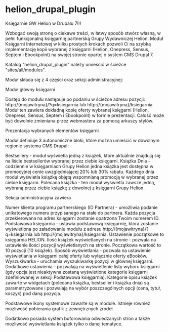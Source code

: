 helion_drupal_plugin
====================

Księgarnie GW Helion w Drupalu 7!!!

Wzbogać swoją stronę o ciekawe treści, w łatwy sposób stwórz własną, w pełni funkcjonalną księgarnię partnerską Grupy Wydawniczej Helion. Moduł Księgarni Internetowej w kilku prostych krokach pozwoli Ci na szybką implementację kopii wybranej z księgarni (Helion, Onepress, Sensus, Septem i Ebookpoint) na swojej stronie opartej o system CMS Drupal 7.

Katalog "helion_drupal_plugin" należy umieścić w ścieżce "sites/all/modules".

Moduł składa się z 4 części oraz sekcji administracyjnej:

Moduł główny księgarni

Dostęp do modułu następuje po podaniu w ścieżce adresu pozycji: http://{mojawitryna}/?q=ksiegarnia lub http://{mojawitryna}/ksiegarnia. Moduł ten zawiera dokładną kopię oferty wybranej księgarni (Helion, Onepress, Sensus, Septem i Ebookpoint) w formie prezentacji. Całość może być dowolnie zmieniana przez webmastera za pomocą arkuszy stylów.

Prezentacja wybranych elementów księgarni

Moduł definiuje 3 autonomiczne bloki, które można umieścić w dowolnym regionie systemu CMS Drupal:

Bestsellery - moduł wyświetla jedną z książek, które aktualnie znajdują się na liście bestsellerów wybranej przez ciebie księgarni.
Książka Dnia - codziennie w księgarniach Grupy Helion jedna książka jest dostępna w promocyjnej cenie uwzględniającej 20% lub 30% rabatu. Każdego dnia moduł wyświetla książkę objętą wspomnianą promocją w wybranej przez ciebie księgarni.
Polecana książka - ten moduł wyświetla zawsze jedną, wybraną przez ciebie książkę z dowolnej z księgarni Grupy Helion.

Sekcja administracyjna zawiera

Numer klienta programu partnerskiego (ID Partnera) - umożliwia podanie unikatowego numeru przypisanego na stałe do partnera. Każda pozycja przekierowana na adres księgarni zostanie opatrzona Twoim numerem ID.
Podstawowa księgarnia - ustawia podstawową księgarnię, która zostanie wyświetlona po załadowaniu modułu z adresu http://{mojawitryna}/?q=ksiegarnia lub http://{mojawitryna}/ksiegarnia. Ustawienie początkowe to księgarnia HELION.
Ilość książek wyświetlanych na stronie - pozwala na ustawienie ilości pozycji wyświetlanych na stronie. Początkowa wartość to 10 pozycji (10 książek).
Sposób wyświetlania - pozwala na ustawienie wyświetlania w księgarni całej oferty lub wyłącznie oferty eBooków.
Wyszukiwarka - uruchamia wyszukiwarkę pozycji w głównej księgarni.
Dodatkowe ustawienia - pozwalają na wyświetlenie listy wyboru księgarni (gdy opcja jest nieaktywna zostaną wyświetlone kategorie księgarni zdefiniowanej w sekcji Podstawowa księgarnia).
Kategorie opisu książek zawarte w widgetach (polecana książka, bestseller i książka dnia) są parametryzowane i pozwalają na wybór poszczególnych opcji (cena, tytuł, koszyk) pod daną pozycja.

Podstawowe ikony systemowe zawarte są w module. Istnieje również możliwość pobierania grafik z zewnętrznych źródeł.

Dodatkowo posiada system buforowania odwiedzanych stron a także możliwość wyświetlania książek tylko o danej tematyce.
